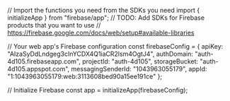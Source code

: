 // Import the functions you need from the SDKs you need
import { initializeApp } from "firebase/app";
// TODO: Add SDKs for Firebase products that you want to use
// https://firebase.google.com/docs/web/setup#available-libraries

// Your web app's Firebase configuration
const firebaseConfig = {
  apiKey: "AIzaSyDdLndgeg3cInYCDX4Q1iaCR2lsm4OgtJ4",
  authDomain: "auth-4d105.firebaseapp.com",
  projectId: "auth-4d105",
  storageBucket: "auth-4d105.appspot.com",
  messagingSenderId: "1043963055179",
  appId: "1:1043963055179:web:3113608bed90a15ee191ce"
};

// Initialize Firebase
const app = initializeApp(firebaseConfig);